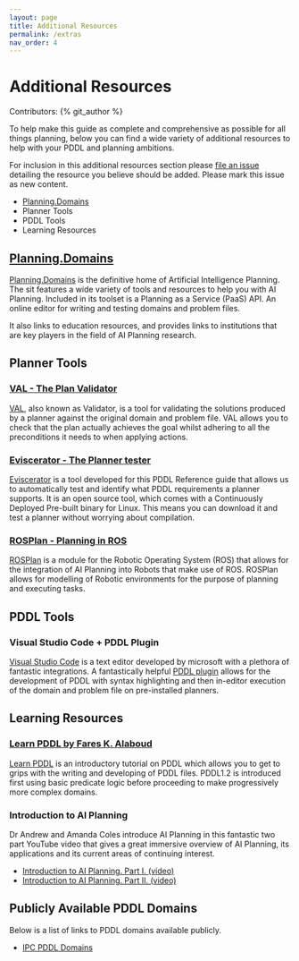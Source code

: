 ```yaml
---
layout: page
title: Additional Resources
permalink: /extras
nav_order: 4
---
```

# Additional Resources

Contributors: {% git_author %}

To help make this guide as complete and comprehensive as possible for all things planning, below you can find a wide variety of additional resources to help with your PDDL and planning ambitions. 

For inclusion in this additional resources section please [file an issue](https://github.com/nergmada/pddl-reference/issues/new/choose) detailing the resource you believe should be added. Please mark this issue as new content. 

- [Planning.Domains](#planning.domains)
- Planner Tools
- PDDL Tools
- Learning Resources

## [Planning.Domains](http://planning.domains/)
[Planning.Domains](http://planning.domains/) is the definitive home of Artificial Intelligence Planning. The sit features a wide variety of tools and resources to help you with AI Planning. Included in its toolset is a Planning as a Service (PaaS) API. An online editor for writing and testing domains and problem files.

It also links to education resources, and provides links to institutions that are key players in the field of AI Planning research.

## Planner Tools

### [VAL - The Plan Validator](https://nms.kcl.ac.uk/planning/software/val.html)
[VAL](https://nms.kcl.ac.uk/planning/software/val.html), also known as Validator, is a tool for validating the solutions produced by a planner against the original domain and problem file. VAL allows you to check that the plan actually achieves the goal whilst adhering to all the preconditions it needs to when applying actions.

### [Eviscerator - The Planner tester](https://www.github.com/nergmada/eviscerator)
[Eviscerator](https://www.github.com/nergmada/eviscerator) is a tool developed for this PDDL Reference guide that allows us to automatically test and identify what PDDL requirements a planner supports. It is an open source tool, which comes with a Continuously Deployed Pre-built binary for Linux. This means you can download it and test a planner without worrying about compilation. 

### [ROSPlan - Planning in ROS](https://github.com/KCL-Planning/ROSPlan/)
[ROSPlan](https://github.com/KCL-Planning/ROSPlan/) is a module for the Robotic Operating System (ROS) that allows for the integration of AI Planning into Robots that make use of ROS. ROSPlan allows for modelling of Robotic environments for the purpose of planning and executing tasks.

## PDDL Tools
### Visual Studio Code + PDDL Plugin
[Visual Studio Code](https://code.visualstudio.com/) is a text editor developed by microsoft with a plethora of fantastic integrations. A fantastically helpful [PDDL plugin](https://marketplace.visualstudio.com/items?itemName=jan-dolejsi.pddl) allows for the development of PDDL with syntax highlighting and then in-editor execution of the domain and problem file on pre-installed planners.

## Learning Resources
### [Learn PDDL by Fares K. Alaboud](https://fareskalaboud.github.io/LearnPDDL/)
[Learn PDDL](https://fareskalaboud.github.io/LearnPDDL/) is an introductory tutorial on PDDL which allows you to get to grips with the writing and developing of PDDL files. PDDL1.2 is introduced first using basic predicate logic before proceeding to make progressively more complex domains.

### Introduction to AI Planning
Dr Andrew and Amanda Coles introduce AI Planning in this fantastic two part YouTube video that gives a great immersive overview of AI Planning, its applications and its current areas of continuing interest.

- [Introduction to AI Planning. Part I. (video)](https://www.youtube.com/watch?v=EeQcCs9SnhU)
- [Introduction to AI Planning. Part II. (video)](https://www.youtube.com/watch?v=FS95UjrICy0)

## Publicly Available PDDL Domains
Below is a list of links to PDDL domains available publicly.
- [IPC PDDL Domains](https://github.com/potassco/pddl-instances)